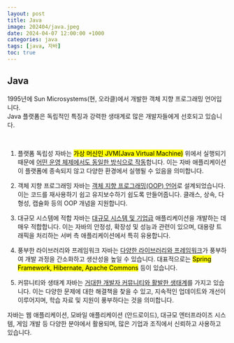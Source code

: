```yaml
---
layout: post
title: Java
image: 202404/java.jpeg
date: 2024-04-07 12:00:00 +1000
categories: java
tags: [java, 자바]
toc: true
---
```

## Java
1995년에 Sun Microsystems(현, 오라클)에서 개발한 객체 지향 프로그래밍 언어입니다. <br>
Java 플랫폼은 독립적인 특징과 강력한 생태계로 많은 개발자들에게 선호되고 있습니다.

<br>

1. 플랫폼 독립성
자바는 <mark>가상 머신인 JVM(Java Virtual Machine)</mark> 위에서 실행되기 때문에 <u>어떤 운영 체제에서도 동일한 방식으로 작동</u>합니다. 이는 자바 애플리케이션이 플랫폼에 종속되지 않고 다양한 환경에서 실행될 수 있음을 의미합니다.

2. 객체 지향 프로그래밍
자바는 <u><a href="#">객체 지향 프로그래밍(OOP) 언어</a></u>로 설계되었습니다. 이는 코드를 재사용하기 쉽고 유지보수하기 쉽도록 만들어줍니다. 클래스, 상속, 다형성, 캡슐화 등의 OOP 개념을 지원합니다.

3. 대규모 시스템에 적합
자바는 <u>대규모 시스템 및 기업급</u> 애플리케이션을 개발하는 데 매우 적합합니다. 이는 자바의 안정성, 확장성 및 성능과 관련이 있으며, 대용량 트래픽을 처리하는 서버 측 애플리케이션에서 특히 유용합니다.

4. 풍부한 라이브러리와 프레임워크
자바는 <u>다양한 라이브러리와 프레임워크</u>가 풍부하여 개발 과정을 간소화하고 생산성을 높일 수 있습니다. 대표적으로는 <mark>Spring Framework, Hibernate, Apache Commons</mark> 등이 있습니다.

5. 커뮤니티와 생태계
자바는 <u>거대한 개발자 커뮤니티와 활발한 생태계</u>를 가지고 있습니다. 이는 다양한 문제에 대한 해결책을 찾을 수 있고, 지속적인 업데이트와 개선이 이루어지며, 학습 자료 및 지원이 풍부하다는 것을 의미합니다.

자바는 웹 애플리케이션, 모바일 애플리케이션 (안드로이드), 대규모 엔터프라이즈 시스템, 게임 개발 등 다양한 분야에서 활용되며, 많은 기업과 조직에서 신뢰하고 사용하고 있습니다.